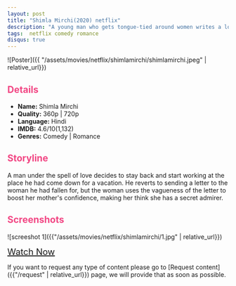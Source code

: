 ```yaml
---
layout: post
title: "Shimla Mirchi(2020) netflix"
description: "A young man who gets tongue-tied around women writes a love letter to his crush, but it ends up in the hands of her mother, who thinks its for her."
tags:  netflix comedy romance
disqus: true
---
```

<style>
h2{
    color:#F24784;
}
</style>

![Poster]({{ "/assets/movies/netflix/shimlamirchi/shimlamirchi.jpeg" | relative_url}})

## Details

* **Name:** Shimla Mirchi
* **Quality:** 360p \| 720p
* **Language:** Hindi
* **IMDB:** 4.6/10(1,132)
* **Genres:**   Comedy \| Romance

## Storyline

A man under the spell of love decides to stay back and start working at the place he had come down for a vacation. He reverts to sending a letter to the woman he had fallen for, but the woman uses the vagueness of the letter to boost her mother's confidence, making her think she has a secret admirer.

## Screenshots

![screeshot 1]({{"/assets/movies/netflix/shimlamirchi/1.jpg" | relative_url}})
<!-- <br>
![screeshot 2]({{"/assets/movies/zee5/shimlamirchi/2.jpg" | relative_url}})
<br>
![screeshot 3]({{"/assets/movies/zee5/shimlamirchi/3.jpg" | relative_url}})
<br> -->

<a class="btn card_btn" href="{{ '/movies/netflix/shimlamirchi' | relative_url}}" style="font-size:20px" target="_blank">Watch Now</a>

If you want to request any type of content please go to [Request content]({{"/request" | relative_url}}) page, we will provide that as soon as possible.
